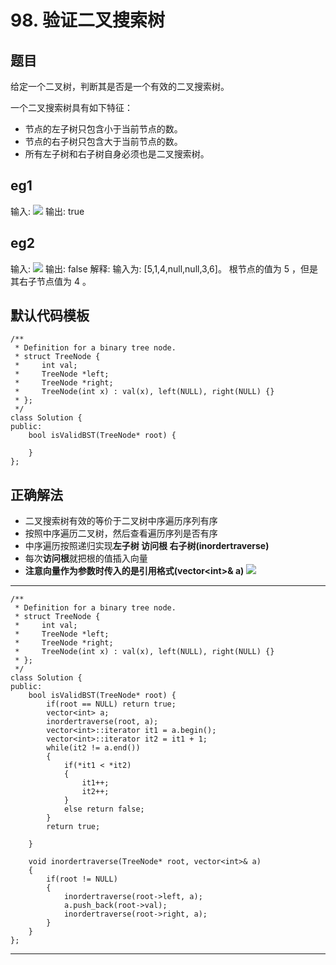 # 98. 验证二叉搜索树
## 题目
给定一个二叉树，判断其是否是一个有效的二叉搜索树。

一个二叉搜索树具有如下特征：

- 节点的左子树只包含小于当前节点的数。
- 节点的右子树只包含大于当前节点的数。
- 所有左子树和右子树自身必须也是二叉搜索树。


## eg1
输入:
![](https://i.imgur.com/xRivt3e.jpg)
输出: true

## eg2
输入:
![](https://i.imgur.com/9FXwTjT.jpg)
输出: false
解释: 输入为: [5,1,4,null,null,3,6]。
根节点的值为 5 ，但是其右子节点值为 4 。
## 默认代码模板
	/**
	 * Definition for a binary tree node.
	 * struct TreeNode {
	 *     int val;
	 *     TreeNode *left;
	 *     TreeNode *right;
	 *     TreeNode(int x) : val(x), left(NULL), right(NULL) {}
	 * };
	 */
	class Solution {
	public:
	    bool isValidBST(TreeNode* root) {
	       
	    }
	};

## 正确解法
- 二叉搜索树有效的等价于二叉树中序遍历序列有序
- 按照中序遍历二叉树，然后查看遍历序列是否有序
- 中序遍历按照递归实现**左子树 访问根 右子树(inordertraverse)**
- 每次**访问根**就把根的值插入向量
- **注意向量作为参数时传入的是引用格式(vector&lt;int&gt;& a)**
![](https://i.imgur.com/4TexjtF.png)
---
	/**
	 * Definition for a binary tree node.
	 * struct TreeNode {
	 *     int val;
	 *     TreeNode *left;
	 *     TreeNode *right;
	 *     TreeNode(int x) : val(x), left(NULL), right(NULL) {}
	 * };
	 */
	class Solution {
	public:
	    bool isValidBST(TreeNode* root) {
	        if(root == NULL) return true;
	        vector<int> a;
	        inordertraverse(root, a);
	        vector<int>::iterator it1 = a.begin();
	        vector<int>::iterator it2 = it1 + 1;
	        while(it2 != a.end())
	        {
	            if(*it1 < *it2)
	            {
	                it1++;
	                it2++;
	            }
	            else return false;
	        }
	        return true;
	        
	    }
	    
	    void inordertraverse(TreeNode* root, vector<int>& a)
	    {
	        if(root != NULL)
	        {
	            inordertraverse(root->left, a);
	            a.push_back(root->val);
	            inordertraverse(root->right, a);
	        }
	    }
	};
---